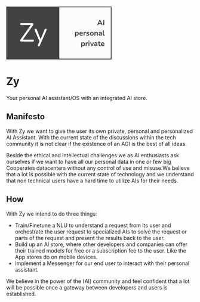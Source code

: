 ![Zy Logo](./static/Zy-dark-eng.png)

# Zy

Your personal AI assistant/OS with an integrated AI store.

## Manifesto

With Zy we want to give the user its own private, personal and personalized AI Assistant.
With the current state of the discussions within the tech community it is not clear if the existence of an AGI is the best of all ideas.

Beside the ethical and intellectual challenges we as AI enthusiasts ask ourselves if we want to have all our personal data in one or few big Cooperates datacenters without any control of use and misuse.We believe that a lot is possible with the current state of technology and we understand that non technical users have a hard time to utilize AIs for their needs.

## How

With Zy we intend to do three things:

- Train/Finetune a NLU to understand a request from its user and orchestrate the user request to specialized AIs to solve the request or parts of the request and present the results back to the user.
- Build up an AI store, where other developers and companies can offer their trained models for free or a subscription fee to the user. Like the App stores do on mobile devices.
- Implement a Messenger for our end user to interact with their personal assistant.

We believe in the power of the (AI) community and feel confident that a lot will be possible once a gateway between developers and users is established.
